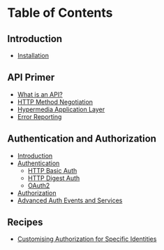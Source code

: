 Table of Contents
=================

Introduction
------------

- [Installation](/intro/installation.md)

API Primer
----------

- [What is an API?](/api-primer/what-is-an-api.md)
- [HTTP Method Negotiation](/api-primer/http-negotiation.md)
- [Hypermedia Application Layer](/api-primer/halprimer.md)
- [Error Reporting](/api-primer/error-reporting.md)

Authentication and Authorization
--------------------------------
- [Introduction](/auth/intro.md)
- [Authentication](/auth/authentication.md)
    - [HTTP Basic Auth](/auth/authentication-http-basic.md)
    - [HTTP Digest Auth](/auth/authentication-http-digest.md)
    - [OAuth2](/auth/authentication-oauth2.md)
- [Authorization](/auth/authorization.md)
- [Advanced Auth Events and Services](/auth/advanced.md)


Recipes
-------
- [Customising Authorization for Specific Identities](/recipes/how-do-i-customize-authorization-for-a-particular-identity.md)
